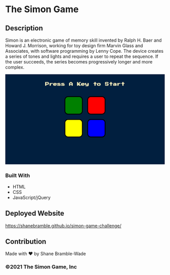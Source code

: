 # The Simon Game

## Description

Simon is an electronic game of memory skill invented by Ralph H. Baer and Howard J. Morrison, working for toy design firm Marvin Glass and Associates, with software programming by Lenny Cope. The device creates a series of tones and lights and requires a user to repeat the sequence. If the user succeeds, the series becomes progressively longer and more complex.

![Alt text](assets/images/the-simon-game-profile.png "The Simon Game Challenge")

### Built With

* HTML
* CSS
* JavaScript/jQuery

## Deployed Website

<https://shanebramble.github.io/simon-game-challenge/>

## Contribution

Made with ❤️ by Shane Bramble-Wade

### ©️2021 The Simon Game, Inc
